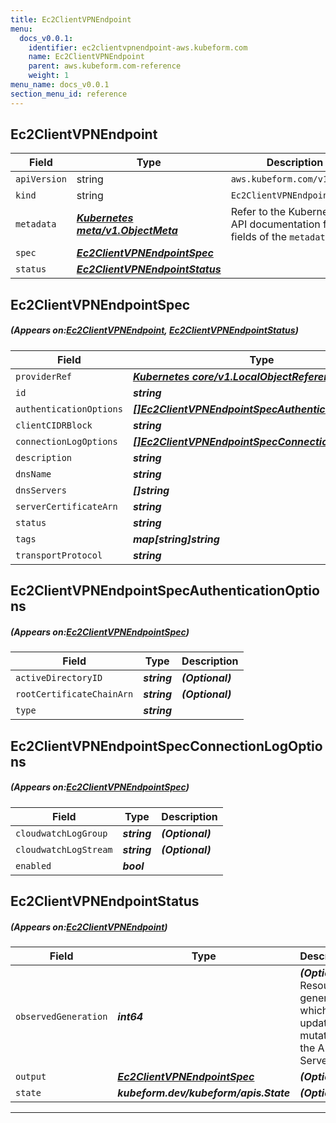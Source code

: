 ```yaml
---
title: Ec2ClientVPNEndpoint
menu:
  docs_v0.0.1:
    identifier: ec2clientvpnendpoint-aws.kubeform.com
    name: Ec2ClientVPNEndpoint
    parent: aws.kubeform.com-reference
    weight: 1
menu_name: docs_v0.0.1
section_menu_id: reference
---
```


## Ec2ClientVPNEndpoint
| Field | Type | Description |
| ------ | ----- | ----------- |
| `apiVersion` | string | `aws.kubeform.com/v1alpha1` |
|    `kind` | string | `Ec2ClientVPNEndpoint` |
| `metadata` | ***[Kubernetes meta/v1.ObjectMeta](https://kubernetes.io/docs/reference/generated/kubernetes-api/v1.13/#objectmeta-v1-meta)***|Refer to the Kubernetes API documentation for the fields of the `metadata` field.|
| `spec` | ***[Ec2ClientVPNEndpointSpec](#Ec2ClientVPNEndpointSpec)***||
| `status` | ***[Ec2ClientVPNEndpointStatus](#Ec2ClientVPNEndpointStatus)***||
## Ec2ClientVPNEndpointSpec
##### (Appears on:[Ec2ClientVPNEndpoint](#Ec2ClientVPNEndpoint), [Ec2ClientVPNEndpointStatus](#Ec2ClientVPNEndpointStatus))
| Field | Type | Description |
| ------ | ----- | ----------- |
| `providerRef` | ***[Kubernetes core/v1.LocalObjectReference](https://kubernetes.io/docs/reference/generated/kubernetes-api/v1.13/#localobjectreference-v1-core)***||
| `id` | ***string***||
| `authenticationOptions` | ***[[]Ec2ClientVPNEndpointSpecAuthenticationOptions](#Ec2ClientVPNEndpointSpecAuthenticationOptions)***||
| `clientCIDRBlock` | ***string***||
| `connectionLogOptions` | ***[[]Ec2ClientVPNEndpointSpecConnectionLogOptions](#Ec2ClientVPNEndpointSpecConnectionLogOptions)***||
| `description` | ***string***| ***(Optional)*** |
| `dnsName` | ***string***| ***(Optional)*** |
| `dnsServers` | ***[]string***| ***(Optional)*** |
| `serverCertificateArn` | ***string***||
| `status` | ***string***| ***(Optional)*** |
| `tags` | ***map[string]string***| ***(Optional)*** |
| `transportProtocol` | ***string***| ***(Optional)*** |
## Ec2ClientVPNEndpointSpecAuthenticationOptions
##### (Appears on:[Ec2ClientVPNEndpointSpec](#Ec2ClientVPNEndpointSpec))
| Field | Type | Description |
| ------ | ----- | ----------- |
| `activeDirectoryID` | ***string***| ***(Optional)*** |
| `rootCertificateChainArn` | ***string***| ***(Optional)*** |
| `type` | ***string***||
## Ec2ClientVPNEndpointSpecConnectionLogOptions
##### (Appears on:[Ec2ClientVPNEndpointSpec](#Ec2ClientVPNEndpointSpec))
| Field | Type | Description |
| ------ | ----- | ----------- |
| `cloudwatchLogGroup` | ***string***| ***(Optional)*** |
| `cloudwatchLogStream` | ***string***| ***(Optional)*** |
| `enabled` | ***bool***||
## Ec2ClientVPNEndpointStatus
##### (Appears on:[Ec2ClientVPNEndpoint](#Ec2ClientVPNEndpoint))
| Field | Type | Description |
| ------ | ----- | ----------- |
| `observedGeneration` | ***int64***| ***(Optional)*** Resource generation, which is updated on mutation by the API Server.|
| `output` | ***[Ec2ClientVPNEndpointSpec](#Ec2ClientVPNEndpointSpec)***| ***(Optional)*** |
| `state` | ***kubeform.dev/kubeform/apis.State***| ***(Optional)*** |
---
